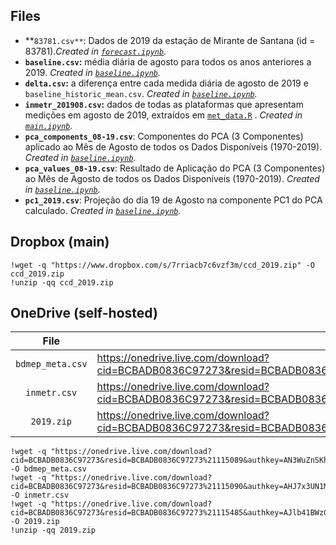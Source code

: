 ## Files

* **`83781.csv**`: Dados de 2019 da estação de Mirante de Santana (id = 83781)._Created in [`forecast.ipynb`](https://github.com/vitorsr/ccd/blob/master/forecast.ipynb)._
* **`baseline.csv`:** média diária de agosto para todos os anos anteriores a 2019. _Created in [`baseline.ipynb`](https://github.com/vitorsr/ccd/blob/master/baseline.ipynb)._
* **`delta.csv`:** a diferença entre cada medida diária de agosto de 2019 e `baseline_historic_mean.csv`. _Created in [`baseline.ipynb`](https://github.com/vitorsr/ccd/blob/master/baseline.ipynb)._
* **`inmetr_201908.csv`:** dados de todas as plataformas que apresentam medições em agosto de 2019, extraídos em [`met_data.R`](https://github.com/vitorsr/ccd/blob/master/met_data.R) . _Created in [`main.ipynb`](https://github.com/vitorsr/ccd/blob/master/main.ipynb)._
* **`pca_components_08-19.csv`**: Componentes do PCA (3 Componentes) aplicado ao Mês de Agosto de todos os Dados Disponíveis (1970-2019). _Created in [`baseline.ipynb`](https://github.com/vitorsr/ccd/blob/master/baseline.ipynb)._
* **`pca_values_08-19.csv`**: Resultado de Aplicação do PCA (3 Componentes) ao Mês de Agosto de todos os Dados Disponíveis (1970-2019). _Created in [`baseline.ipynb`](https://github.com/vitorsr/ccd/blob/master/baseline.ipynb)._
* **`pc1_2019.csv`**: Projeção do dia 19 de Agosto na componente PC1 do PCA calculado. _Created in [`baseline.ipynb`](https://github.com/vitorsr/ccd/blob/master/baseline.ipynb)._

## Dropbox (main)

    !wget -q "https://www.dropbox.com/s/7rriacb7c6vzf3m/ccd_2019.zip" -O ccd_2019.zip
    !unzip -qq ccd_2019.zip

## OneDrive (self-hosted)

| File             | Link |
|:----------------:|------|
| `bdmep_meta.csv` | https://onedrive.live.com/download?cid=BCBADB0836C97273&resid=BCBADB0836C97273%21115089&authkey=AN3WuZnSKh9jgC8 |
| `inmetr.csv`     | https://onedrive.live.com/download?cid=BCBADB0836C97273&resid=BCBADB0836C97273%21115090&authkey=AHJ7x3UN1MzJW1M |
| `2019.zip`       | https://onedrive.live.com/download?cid=BCBADB0836C97273&resid=BCBADB0836C97273%21115485&authkey=AJlb41BWz0YiBd8 |

    !wget -q "https://onedrive.live.com/download?cid=BCBADB0836C97273&resid=BCBADB0836C97273%21115089&authkey=AN3WuZnSKh9jgC8" -O bdmep_meta.csv
    !wget -q "https://onedrive.live.com/download?cid=BCBADB0836C97273&resid=BCBADB0836C97273%21115090&authkey=AHJ7x3UN1MzJW1M" -O inmetr.csv
    !wget -q "https://onedrive.live.com/download?cid=BCBADB0836C97273&resid=BCBADB0836C97273%21115485&authkey=AJlb41BWz0YiBd8" -O 2019.zip
    !unzip -qq 2019.zip
